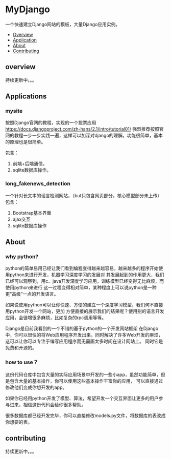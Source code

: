 # MyDjango
一个快速建立Django网站的模板，大量Django应用实例。

* [Overview](#overview)
* [Application](#Applications)
* [About](#About)
* [Contributing](#contributing)

## overview
持续更新中。。。

## Applications

### mysite
按照Django官网的教程，实现的一个投票应用
https://docs.djangoproject.com/zh-hans/2.1/intro/tutorial01/
强烈推荐按照官网的教程一步一步实践一遍，这样可以加深对django的理解。功能很简单，基本的原理也是很简单。

包含：
1. 前端+后端通信。
2. sqlite数据库操作。

### long_fakenews_detection
一个针对长文本的谣言检测网站，（but只包含网页部分，核心模型部分未上传）
包含：
1. Bootstrap基本界面
2. ajax交互
3. sqlite数据库操作

## About
### why python?
python的简单易用已经让我们看到编程变得越来越容易，越来越多的程序开始使用python来进行开发，机器学习深度学习的发展对
其发展起到的作用更大，我们已经可以观察到，用c、java开发深度学习应用，训练模型已经变得无比麻烦，而使用python来进行
这一过程变得相对简单，某种程度上可以说python是一种更“高级”一点的开发语言。

如果说使用python可以让你快速、方便的建立一个深度学习模型，我们何不直接用python开发一个网站，更加
方便直接的展示我们的结果呢？使用别的语言开发应用，会徒增很多麻烦，比如复杂的rpc调用等等。

Django是目前我看到的一个不错的基于python的一个开发网站框架
在Django中，你可以很快的将Web应用程序开发出来。同时解决了许多Web开发的麻烦，这可以让你可以专注于编写应用程序而无需画太多时间在设计网站上。
同时它是免费和开源的。


### how to use？
这份代码仓库中包含大量的实际应用场景中开发的一些小app，虽然功能简单，但是包含大量的基本操作，你可以使用这些基本操作丰富你的应用，
可以直接通过修改他们变成你想开发的app。


如果你已经用python开发了模型、算法，希望开发一个交互界面让更多的用户参与进来，相信这份代码会给你很多帮助。

很多数据库都已经开发完毕，你可以直接修改models.py文件，将数据库的表改成你想要的表。

## contributing
持续更新中。。。
